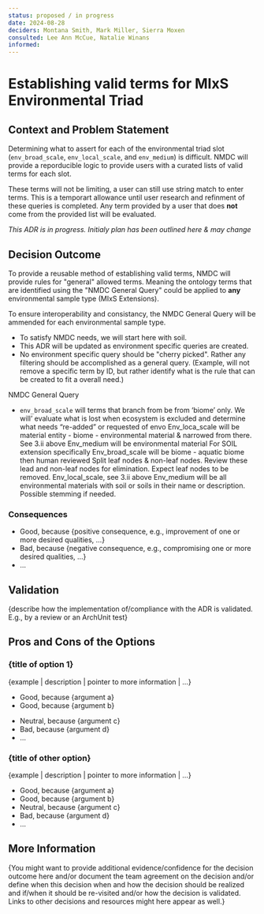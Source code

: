 ```yaml
---
status: proposed / in progress
date: 2024-08-28
deciders: Montana Smith, Mark Miller, Sierra Moxen
consulted: Lee Ann McCue, Natalie Winans
informed: 
---
```

# Establishing valid terms for MIxS Environmental Triad 

## Context and Problem Statement

Determining what to assert for each of the environmental triad slot (`env_broad_scale`, `env_local_scale`, and `env_medium`) is difficult.
NMDC will provide a reporducible logic to provide users with a curated lists of valid terms for each slot.

These terms will not be limiting, a user can still use string match to enter terms. This is a temporart allowance until user research and refinment of these queries is completed.
Any term provided by a user that does **not** come from the provided list will be evaluated.

*This ADR is in progress. Initialy plan has been outlined here & may change*

## Decision Outcome

To provide a reusable method of establishing valid terms, NMDC will provide rules for "general" allowed terms. Meaning the ontology terms that are identified using the "NMDC General Query" could be applied to **any** environmental sample type (MIxS Extensions).

To ensure interoperability and consistancy, the NMDC General Query will be ammended for each environmental sample type.
- To satisfy NMDC needs, we will start here with soil.
- This ADR will be updated as environment specific queries are created.
- No environment specific query should be "cherry picked". Rather any filtering should be accomplished as a general query. (Example, will not remove a specific term by ID, but rather identify what is the rule that can be created to fit a overall need.)

NMDC General Query
- `env_broad_scale` will terms that branch from be from ‘biome’ only.
We will’ evaluate what is lost when ecosystem is excluded and determine what needs “re-added” or requested of envo
Env_loca_scale will be material entity - biome - environmental material & narrowed from there. See 3.ii above
Env_medium will be environmental material
For SOIL extension specifically
Env_broad_scale will be biome - aquatic biome then human reviewed
Split leaf nodes & non-leaf nodes.
Review these lead and non-leaf nodes for elimination.
Expect leaf nodes to be removed.
Env_local_scale, see 3.ii above
Env_medium will be all environmental materials with soil or soils in their name or description. Possible stemming if needed.


<!-- This is an optional element. Feel free to remove. -->
### Consequences

* Good, because {positive consequence, e.g., improvement of one or more desired qualities, …}
* Bad, because {negative consequence, e.g., compromising one or more desired qualities, …}
* … <!-- numbers of consequences can vary -->

<!-- This is an optional element. Feel free to remove. -->
## Validation

{describe how the implementation of/compliance with the ADR is validated. E.g., by a review or an ArchUnit test}

<!-- This is an optional element. Feel free to remove. -->
## Pros and Cons of the Options

### {title of option 1}

<!-- This is an optional element. Feel free to remove. -->
{example | description | pointer to more information | …}

* Good, because {argument a}
* Good, because {argument b}
<!-- use "neutral" if the given argument weights neither for good nor bad -->
* Neutral, because {argument c}
* Bad, because {argument d}
* … <!-- numbers of pros and cons can vary -->

### {title of other option}

{example | description | pointer to more information | …}

* Good, because {argument a}
* Good, because {argument b}
* Neutral, because {argument c}
* Bad, because {argument d}
* …

<!-- This is an optional element. Feel free to remove. -->
## More Information

{You might want to provide additional evidence/confidence for the decision outcome here and/or
 document the team agreement on the decision and/or
 define when this decision when and how the decision should be realized and if/when it should be re-visited and/or
 how the decision is validated.
 Links to other decisions and resources might here appear as well.}
